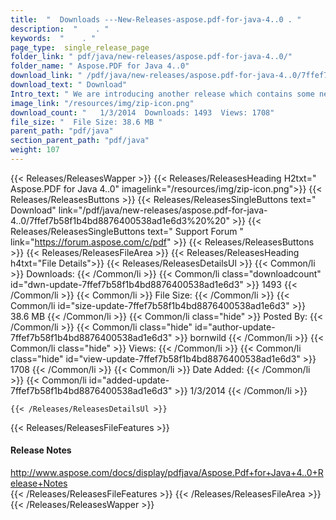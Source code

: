 ```yaml
---
title:  "  Downloads ---New-Releases-aspose.pdf-for-java-4..0 . " 
description:  "    . " 
keywords:  "    . " 
page_type:  single_release_page
folder_link: " pdf/java/new-releases/aspose.pdf-for-java-4..0/"
folder_name: " Aspose.PDF for Java 4..0"
download_link: " /pdf/java/new-releases/aspose.pdf-for-java-4..0/7ffef7b58f1b4bd8876400538ad1e6d3"
download_text: " Download"
Intro_text: " We are introducing another release which contains some new features and resoluti..."
image_link: "/resources/img/zip-icon.png"
download_count: "   1/3/2014  Downloads: 1493  Views: 1708"
file_size: "  File Size: 38.6 MB "
parent_path: "pdf/java"
section_parent_path: "pdf/java"
weight: 107 
---
```


{{< Releases/ReleasesWapper >}}
  {{< Releases/ReleasesHeading H2txt=" Aspose.PDF for Java 4..0" imagelink="/resources/img/zip-icon.png">}}
  {{< Releases/ReleasesButtons >}}
    {{< Releases/ReleasesSingleButtons text=" Download" link="/pdf/java/new-releases/aspose.pdf-for-java-4..0/7ffef7b58f1b4bd8876400538ad1e6d3%20%20" >}}
    {{< Releases/ReleasesSingleButtons text=" Support Forum " link="https://forum.aspose.com/c/pdf" >}}
  {{< Releases/ReleasesButtons >}}
  {{< Releases/ReleasesFileArea >}}
    {{< Releases/ReleasesHeading h4txt="File Details">}}
    {{< Releases/ReleasesDetailsUl >}}
            {{< Common/li  >}} Downloads: {{< /Common/li >}} 
      {{< Common/li class="downloadcount" id="dwn-update-7ffef7b58f1b4bd8876400538ad1e6d3" >}} 1493 {{< /Common/li >}} 
      {{< Common/li  >}} File Size: {{< /Common/li >}} 
      {{< Common/li id="size-update-7ffef7b58f1b4bd8876400538ad1e6d3" >}} 38.6 MB {{< /Common/li >}} 
      {{< Common/li  class="hide" >}} Posted By: {{< /Common/li >}} 
      {{< Common/li class="hide" id="author-update-7ffef7b58f1b4bd8876400538ad1e6d3" >}} bornwild {{< /Common/li >}} 
      {{< Common/li class="hide"  >}} Views: {{< /Common/li >}} 
      {{< Common/li class="hide" id="view-update-7ffef7b58f1b4bd8876400538ad1e6d3" >}} 1708 {{< /Common/li >}} 
      {{< Common/li  >}} Date Added: {{< /Common/li >}} 
      {{< Common/li id="added-update-7ffef7b58f1b4bd8876400538ad1e6d3" >}} 1/3/2014 {{< /Common/li >}} 

    {{< /Releases/ReleasesDetailsUl >}}

  {{< Releases/ReleasesFileFeatures >}}
      <h4>Release Notes</h4><div><a href="http://www.aspose.com/docs/display/pdfjava/Aspose.Pdf+for+Java+4..0+Release+Notes">http://www.aspose.com/docs/display/pdfjava/Aspose.Pdf+for+Java+4..0+Release+Notes</a></div>
  {{< /Releases/ReleasesFileFeatures >}}
 {{< /Releases/ReleasesFileArea >}}
{{< /Releases/ReleasesWapper >}}


